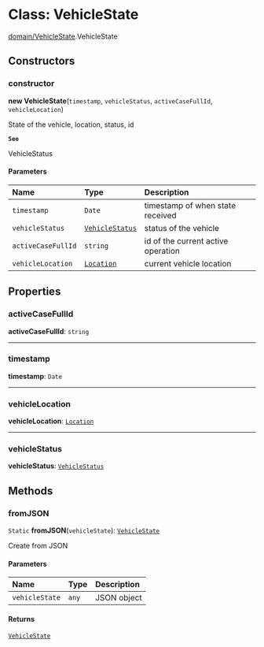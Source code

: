 # Class: VehicleState

[domain/VehicleState](../modules/domain_VehicleState.md).VehicleState

## Constructors

### constructor

**new VehicleState**(`timestamp`, `vehicleStatus`, `activeCaseFullId`, `vehicleLocation`)

State of the vehicle, location, status, id

**`See`**

VehicleStatus

#### Parameters

| Name | Type | Description |
| :------ | :------ | :------ |
| `timestamp` | `Date` | timestamp of when state received |
| `vehicleStatus` | [`VehicleStatus`](domain_VehicleStatus.VehicleStatus.md) | status of the vehicle |
| `activeCaseFullId` | `string` | id of the current active operation |
| `vehicleLocation` | [`Location`](domain_Location.Location.md) | current vehicle location |

## Properties

### activeCaseFullId

 **activeCaseFullId**: `string`

___

### timestamp

 **timestamp**: `Date`

___

### vehicleLocation

 **vehicleLocation**: [`Location`](domain_Location.Location.md)

___

### vehicleStatus

 **vehicleStatus**: [`VehicleStatus`](domain_VehicleStatus.VehicleStatus.md)

## Methods

### fromJSON

`Static` **fromJSON**(`vehicleState`): [`VehicleState`](domain_VehicleState.VehicleState.md)

Create from JSON

#### Parameters

| Name | Type | Description |
| :------ | :------ | :------ |
| `vehicleState` | `any` | JSON object |

#### Returns

[`VehicleState`](domain_VehicleState.VehicleState.md)
